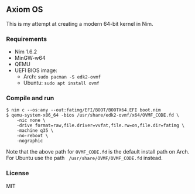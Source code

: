 ## Axiom OS

This is my attempt at creating a modern 64-bit kernel in Nim.

### Requirements

- Nim 1.6.2
- MinGW-w64
- QEMU
- UEFI BIOS image:
  - Arch: `sudo pacman -S edk2-ovmf`
  - Ubuntu: `sudo apt install ovmf`

### Compile and run

```console
$ nim c --os:any --out:fatimg/EFI/BOOT/BOOTX64.EFI boot.nim
$ qemu-system-x86_64 -bios /usr/share/edk2-ovmf/x64/OVMF_CODE.fd \
    -nic none \
    -drive format=raw,file.driver=vvfat,file.rw=on,file.dir=fatimg \
    -machine q35 \
    -no-reboot \
    -nographic 
```

Note that the above path for `OVMF_CODE.fd` is the default install path on Arch. For Ubuntu use the path ` /usr/share/OVMF/OVMF_CODE.fd` instead.

### License

MIT
